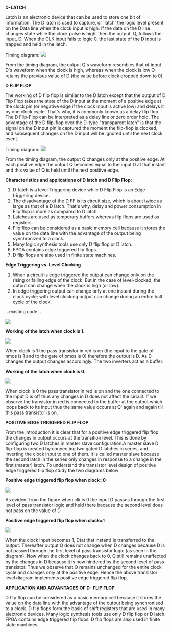 **D-LATCH**

Latch is an electronic device that can be used to store one bit of information. The D latch is used to capture, or 'latch' the logic level present on the Data line when the clock input is high. If the data on the D line changes state while the clock pulse is high, then the output, Q, follows the input, D. When the CLK input falls to logic 0, the last state of the D input is trapped and held in the latch.

Timing diagram:
<img src="images/d_latch_td.jpg">

From the timing diagram, the output Q's waveform resembles that of input D's waveform when the clock is high, whereas when the clock is low Q retains the previous value of D (the value before clock dropped down to 0).

**D FLIP FLOP**

The working of D flip flop is similar to the D latch except that the output of D Flip Flop takes the state of the D input at the moment of a positive edge at the clock pin (or negative edge if the clock input is active low) and delays it by one clock cycle. That's why, it is commonly known as a delay flip flop. The D Flip-Flop can be interpreted as a delay line or zero order hold. The advantage of the D flip-flop over the D-type "transparent latch" is that the signal on the D input pin is captured the moment the flip-flop is clocked, and subsequent changes on the D input will be ignored until the next clock event.

Timing diagram:
<img src="images/d_ff_td.jpg">

From the timing diagram, the output Q changes only at the positive edge. At each positive edge the output Q becomes equal to the input D at that instant and this value of Q is held until the next positive edge.

**Characteristics and applications of D latch and D Flip Flop:**

1. D-latch is a level Triggering device while D Flip Flop is an Edge triggering device.
2. The disadvantage of the D FF is its circuit size, which is about twice as large as that of a D latch. That's why, delay and power consumption in Flip flop is more as compared to D latch.
3. Latches are used as temporary buffers whereas flip flops are used as registers.
4. Flip flop can be considered as a basic memory cell because it stores the value on the data line with the advantage of the output being synchronized to a clock.
5. Many logic synthesis tools use only D flip flop or D latch.
6. FPGA contains edge triggered flip flops.
7. D flip flops are also used in finite state machines.

**Edge Triggering vs. Level Clocking**

1. When a circuit is edge triggered the output can change only on the rising or falling edge of the clock. But in the case of level-clocked, the output can change when the clock is high (or low).
2. In edge triggering output can change only at one instant during the clock cycle; with level clocking output can change during an entire half cycle of the clock.

...existing code...

<img src="images/d_latch.jpg">

**Working of the latch when clock is 1.**

<img src="images/d_latch_clk1.jpg">

When clock is 1 the pass transistor in red is on (the input to the gate of nmos is 1 and to the gate of pmos is 0) therefore the output is D. As D changes the output changes accordingly. The two inverters act as a buffer.

**Working of the latch when clock is 0.**

<img src="images/d_latch_clk0.jpg">

When clock is 0 the pass transistor in red is on and the one connected to the input D is off thus any changes in D does not affect the circuit. If we observe the transistor in red is connected to the buffer at the output which loops back to its input thus the same value occurs at Q' again and again till this pass transistor is on.

**POSITIVE EDGE TRIGGERED FLIP FLOP**

From the introduction it is clear that for a positive edge triggered flip flop the changes in output occurs at the transition level. This is done by configuring two D latches in master slave configuration.A master slave D flip-flop is created by connecting two gated D latches in series, and inverting the clock input to one of them. It is called master slave because the second latch in the series only changes in response to a change in the first (master) latch. To understand the transistor level design of positive edge triggered flip flop study the two diagrams below

**Positive edge triggered flip flop when clock=0**

<img src="images/d_ff_clk0.jpg">

As evident from the figure when clk is 0 the input D passes through the first level of pass transistor logic and held there because the second level does not pass on the value of D

**Positive edge triggered flip flop when clock=1**

<img src="images/d_ff_clk1.jpg">

When the clock input becomes 1, D(at that instant) is transferred to the output. Thereafter output Q does not change when D changes because D is not passed through the first level of pass transistor logic (as seen in the diagram). Now when the clock changes back to 0, Q still remains unaffected by the changes in D because it is now hindered by the second level of pass transistor. Thus we observe that Q remains unchanged for the entire clock cycle and changes only at the positive edge. Hence the above transistor level diagram implements positive edge triggered flip flop.

**APPLICATION AND ADVANTAGES OF D- FLIP FLOP**

D flip flop can be considered as a basic memory cell because it stores the value on the data line with the advantage of the output being synchronised to a clock. D flip flops form the basis of shift registers that are used in many electronic devices. Many logic synthesis tools use only D flip flop or D latch. FPGA contains edge triggered flip flops. D flip flops are also used in finite state machines.
